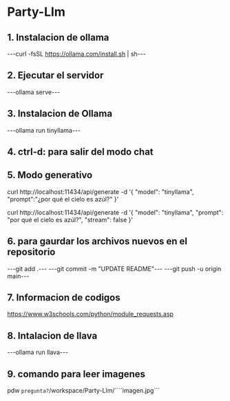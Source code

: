 # Party-Llm

## 1. Instalacion de ollama
---curl -fsSL https://ollama.com/install.sh | sh---

## 2. Ejecutar el servidor
---ollama serve---

## 3. Instalacion de Ollama
---ollama run tinyllama---

## 4. ctrl-d: para salir del modo chat


## 5. Modo generativo
curl http://localhost:11434/api/generate -d '{
  "model": "tinyllama",
  "prompt":"¿por qué el cielo es azúl?"
}'


curl http://localhost:11434/api/generate -d '{
  "model": "tinyllama",
  "prompt": "por qué el cielo es azúl?",
  "stream": false
}'

## 6. para gaurdar los archivos nuevos en el repositorio
---git add .---
---git commit -m "UPDATE README"---
---git push -u origin main---

## 7. Informacion de codigos
https://www.w3schools.com/python/module_requests.asp


## 8. Intalacion de llava
---ollama run llava---

## 9. comando para leer imagenes
pdw
```pregunta?```/workspace/Party-Llm/````imagen.jpg```